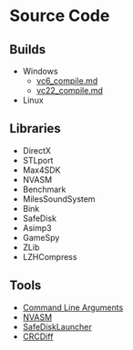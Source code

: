 <!-- markdownlint-disable -->
# Source Code

## Builds

- Windows
  - [vc6_compile.md](Builds/Windows/vc6_compile.md)
  - [vc22_compile.md](Builds/Windows/vc22_compile.md)
- Linux

## Libraries

- DirectX
- STLport
- Max4SDK
- NVASM
- Benchmark
- MilesSoundSystem
- Bink
- SafeDisk
- Asimp3
- GameSpy
- ZLib
- LZHCompress

## Tools

- [Command Line Arguments](Tools/switchers_arguments.md)
- [NVASM](Tools/NVASM)
- [SafeDiskLauncher](Tools/SafeDiskLauncher)
- [CRCDiff](Tools/CRCDiff)
<!-- markdownlint-restore -->
